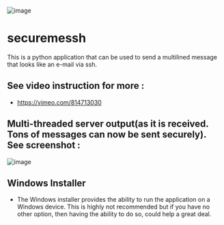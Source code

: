 ![image](https://user-images.githubusercontent.com/101802030/229880570-edc35d5f-addc-438d-9a0a-a825150f24d4.png)


# securemessh
This is a python application that can be used to send a multilined message that looks like an e-mail via ssh.

## See video instruction for more :

- https://vimeo.com/814713030

## Multi-threaded server output(as it is received. Tons of messages can now be sent securely). See screenshot :

![image](https://user-images.githubusercontent.com/101802030/229977759-e0223fe0-15de-4aaa-9916-a45eb626fe14.png)

## Windows Installer
- The Windows installer provides the ability to run the application on a Windows device. This is highly not recommended but if you have no other option, then having the ability to do so, could help a great deal.
